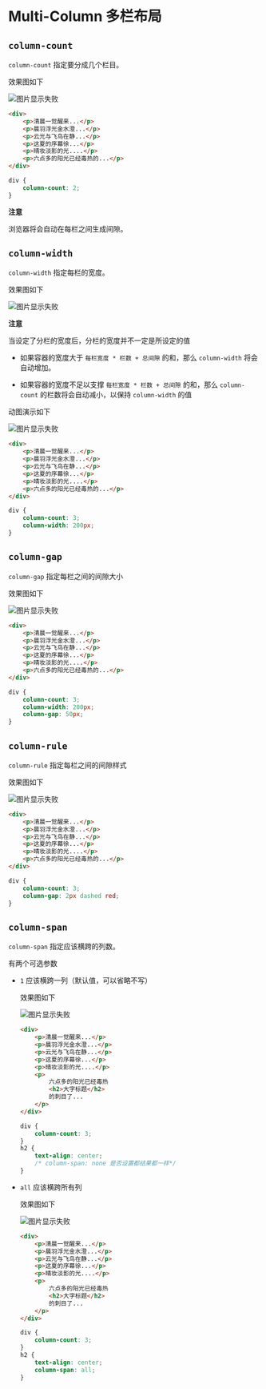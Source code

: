 # Multi-Column 多栏布局

## `column-count`

`column-count` 指定要分成几个栏目。

效果图如下

![图片显示失败](./images/column-count.png)

```html
<div>
    <p>清晨一觉醒来...</p>
    <p>晨羽浮光金水澄...</p>
    <p>云光与飞鸟在静...</p>
    <p>这夏的序幕徐...</p>
    <p>晴妆淡影的光....</p>
    <p>六点多的阳光已经毒热的...</p>
</div>
```

```css
div {
    column-count: 2;
}
```
**注意**

浏览器将会自动在每栏之间生成间隙。

## `column-width`

`column-width` 指定每栏的宽度。

效果图如下

![图片显示失败](./images/column-width.png)

**注意**

当设定了分栏的宽度后，分栏的宽度并不一定是所设定的值

*  如果容器的宽度大于 `每栏宽度 * 栏数 + 总间隙` 的和，那么 `column-width` 将会自动增加。

*  如果容器的宽度不足以支撑 `每栏宽度 * 栏数 + 总间隙` 的和，那么 `column-count` 的栏数将会自动减小，以保持 `column-width` 的值

动图演示如下

![图片显示失败](./images/column-width-gif.gif)

```html
<div>
    <p>清晨一觉醒来...</p>
    <p>晨羽浮光金水澄...</p>
    <p>云光与飞鸟在静...</p>
    <p>这夏的序幕徐...</p>
    <p>晴妆淡影的光....</p>
    <p>六点多的阳光已经毒热的...</p>
</div>
```

```css
div {
    column-count: 3;
    column-width: 200px;
}
```

## `column-gap`

`column-gap` 指定每栏之间的间隙大小

效果图如下

![图片显示失败](./images/column-gap.png)

```html
<div>
    <p>清晨一觉醒来...</p>
    <p>晨羽浮光金水澄...</p>
    <p>云光与飞鸟在静...</p>
    <p>这夏的序幕徐...</p>
    <p>晴妆淡影的光....</p>
    <p>六点多的阳光已经毒热的...</p>
</div>
```

```css
div {
    column-count: 3;
    column-width: 200px;
    column-gap: 50px;
}
```

## `column-rule`

`column-rule` 指定每栏之间的间隙样式

效果图如下

![图片显示失败](./images/column-rule.png)

```html
<div>
    <p>清晨一觉醒来...</p>
    <p>晨羽浮光金水澄...</p>
    <p>云光与飞鸟在静...</p>
    <p>这夏的序幕徐...</p>
    <p>晴妆淡影的光....</p>
    <p>六点多的阳光已经毒热的...</p>
</div>
```

```css
div {
    column-count: 3;
    column-gap: 2px dashed red;
}
```

## `column-span`

`column-span` 指定应该横跨的列数。

有两个可选参数

* `1` 应该横跨一列（默认值，可以省略不写）
  
  效果图如下

  ![图片显示失败](./images/column-span-none.png)

  ```html
  <div>
      <p>清晨一觉醒来...</p>
      <p>晨羽浮光金水澄...</p>
      <p>云光与飞鸟在静...</p>
      <p>这夏的序幕徐...</p>
      <p>晴妆淡影的光....</p>
      <p>
          六点多的阳光已经毒热
          <h2>大字标题</h2>
          的刺目了...
      </p>
  </div>
  ```

  ```css
  div {
      column-count: 3;
  }
  h2 {
      text-align: center;
      /* column-span: none 是否设置都结果都一样*/
  }
  ```

* `all` 应该横跨所有列
    
  效果图如下

  ![图片显示失败](./images/column-span-all.png)

  ```html
  <div>
      <p>清晨一觉醒来...</p>
      <p>晨羽浮光金水澄...</p>
      <p>云光与飞鸟在静...</p>
      <p>这夏的序幕徐...</p>
      <p>晴妆淡影的光....</p>
      <p>
          六点多的阳光已经毒热
          <h2>大字标题</h2>
          的刺目了...
      </p>
  </div>
  ```

  ```css
  div {
      column-count: 3;
  }
  h2 {
      text-align: center;
      column-span: all;
  }
  ```

